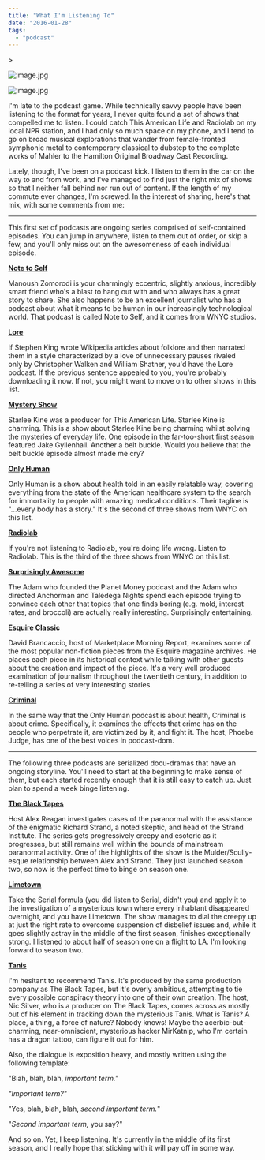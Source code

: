 ```yaml
---
title: "What I'm Listening To"
date: "2016-01-28"
tags: 
  - "podcast"
---
```


\>

<img src="https://images.squarespace-cdn.com/content/v1/4ff3a147e4b0d277e95412d1/1454009414379-KC01JZ4AJ1ZW6GI6WMBU/image.jpg" alt="image.jpg" />

![image.jpg](https://images.squarespace-cdn.com/content/v1/4ff3a147e4b0d277e95412d1/1454009414379-KC01JZ4AJ1ZW6GI6WMBU/image.jpg)

I'm late to the podcast game. While technically savvy people have been listening to the format for years, I never quite found a set of shows that compelled me to listen. I could catch This American Life and Radiolab on my local NPR station, and I had only so much space on my phone, and I tend to go on broad musical explorations that wander from female-fronted symphonic metal to contemporary classical to dubstep to the complete works of Mahler to the Hamilton Original Broadway Cast Recording.

Lately, though, I've been on a podcast kick. I listen to them in the car on the way to and from work, and I've managed to find just the right mix of shows so that I neither fall behind nor run out of content. If the length of my commute ever changes, I'm screwed. In the interest of sharing, here's that mix, with some comments from me:

* * *

This first set of podcasts are ongoing series comprised of self-contained episodes. You can jump in anywhere, listen to them out of order, or skip a few, and you'll only miss out on the awesomeness of each individual episode.

[**Note to Self**](http://www.wnyc.org/shows/notetoself/)

Manoush Zomorodi is your charmingly eccentric, slightly anxious, incredibly smart friend who's a blast to hang out with and who always has a great story to share. She also happens to be an excellent journalist who has a podcast about what it means to be human in our increasingly technological world. That podcast is called Note to Self, and it comes from WNYC studios.

[**Lore**](http://www.lorepodcast.com/)

If Stephen King wrote Wikipedia articles about folklore and then narrated them in a style characterized by a love of unnecessary pauses rivaled only by Christopher Walken and William Shatner, you'd have the Lore podcast. If the previous sentence appealed to you, you're probably downloading it now. If not, you might want to move on to other shows in this list.

[**Mystery Show**](https://gimletmedia.com/show/mystery-show/)

Starlee Kine was a producer for This American Life. Starlee Kine is charming. This is a show about Starlee Kine being charming whilst solving the mysteries of everyday life. One episode in the far-too-short first season featured Jake Gyllenhall. Another a belt buckle. Would you believe that the belt buckle episode almost made me cry?

[**Only Human**](http://www.wnyc.org/shows/onlyhuman/)

Only Human is a show about health told in an easily relatable way, covering everything from the state of the American healthcare system to the search for immortality to people with amazing medical conditions. Their tagline is "...every body has a story." It's the second of three shows from WNYC on this list.

[**Radiolab**](http://www.radiolab.org/)

If you're not listening to Radiolab, you're doing life wrong. Listen to Radiolab. This is the third of the three shows from WNYC on this list.

[**Surprisingly Awesome**](https://gimletmedia.com/show/surprisingly-awesome/)

The Adam who founded the Planet Money podcast and the Adam who directed Anchorman and Taledega Nights spend each episode trying to convince each other that topics that one finds boring (e.g. mold, interest rates, and broccoli) are actually really interesting. Surprisingly entertaining.

[**Esquire Classic**](http://classic.esquire.com/the-esquire-classic-podcast/)

David Brancaccio, host of Marketplace Morning Report, examines some of the most popular non-fiction pieces from the Esquire magazine archives. He places each piece in its historical context while talking with other guests about the creation and impact of the piece. It's a very well produced examination of journalism throughout the twentieth century, in addition to re-telling a series of very interesting stories.

**[Criminal](http://thisiscriminal.com/)**

In the same way that the Only Human podcast is about health, Criminal is about crime. Specifically, it examines the effects that crime has on the people who perpetrate it, are victimized by it, and fight it. The host, Phoebe Judge, has one of the best voices in podcast-dom.

* * *

The following three podcasts are serialized docu-dramas that have an ongoing storyline. You'll need to start at the beginning to make sense of them, but each started recently enough that it is still easy to catch up. Just plan to spend a week binge listening.

[**The Black Tapes**](http://theblacktapespodcast.com/)

Host Alex Reagan investigates cases of the paranormal with the assistance of the enigmatic Richard Strand, a noted skeptic, and head of the Strand Institute. The series gets progressively creepy and esoteric as it progresses, but still remains well within the bounds of mainstream paranormal activity. One of the highlights of the show is the Mulder/Scully-esque relationship between Alex and Strand. They just launched season two, so now is the perfect time to binge on season one.

[**Limetown**](http://www.limetownstories.com/)

Take the Serial formula (you did listen to Serial, didn't you) and apply it to the investigation of a mysterious town where every inhabtant disappeared overnight, and you have Limetown. The show manages to dial the creepy up at just the right rate to overcome suspension of disbelief issues and, while it goes slightly astray in the middle of the first season, finishes exceptionally strong. I listened to about half of season one on a flight to LA. I'm looking forward to season two.

[**Tanis**](http://www.tanispodcast.com/)

I'm hesitant to recommend Tanis. It's produced by the same production company as The Black Tapes, but it's overly ambitious, attempting to tie every possible conspiracy theory into one of their own creation. The host, Nic Silver, who is a producer on The Black Tapes, comes across as mostly out of his element in tracking down the mysterious Tanis. What is Tanis? A place, a thing, a force of nature? Nobody knows! Maybe the acerbic-but-charming, near-omniscient, mysterious hacker MirKatnip, who I'm certain has a dragon tattoo, can figure it out for him.

Also, the dialogue is exposition heavy, and mostly written using the following template:

"Blah, blah, blah, _important term."_

_"Important term?"_

"Yes, blah, blah, blah, _second important term._"

"_Second important term,_ you say?"

And so on. Yet, I keep listening. It's currently in the middle of its first season, and I really hope that sticking with it will pay off in some way.
